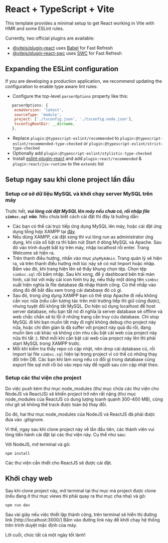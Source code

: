# React + TypeScript + Vite

This template provides a minimal setup to get React working in Vite with HMR and some ESLint rules.

Currently, two official plugins are available:

- [@vitejs/plugin-react](https://github.com/vitejs/vite-plugin-react/blob/main/packages/plugin-react/README.md) uses [Babel](https://babeljs.io/) for Fast Refresh
- [@vitejs/plugin-react-swc](https://github.com/vitejs/vite-plugin-react-swc) uses [SWC](https://swc.rs/) for Fast Refresh

## Expanding the ESLint configuration

If you are developing a production application, we recommend updating the configuration to enable type aware lint rules:

- Configure the top-level `parserOptions` property like this:

```js
   parserOptions: {
    ecmaVersion: 'latest',
    sourceType: 'module',
    project: ['./tsconfig.json', './tsconfig.node.json'],
    tsconfigRootDir: __dirname,
   },
```

- Replace `plugin:@typescript-eslint/recommended` to `plugin:@typescript-eslint/recommended-type-checked` or `plugin:@typescript-eslint/strict-type-checked`
- Optionally add `plugin:@typescript-eslint/stylistic-type-checked`
- Install [eslint-plugin-react](https://github.com/jsx-eslint/eslint-plugin-react) and add `plugin:react/recommended` & `plugin:react/jsx-runtime` to the `extends` list
## Setup ngay sau khi clone project lần đầu
### Setup cơ sở dữ liệu MySQL và khởi chạy server MySQL trên máy
Trước hết, ***vui lòng cài đặt MySQL lên máy nếu chưa có, rồi nhập file `simbsc.sql` vào***. Nếu chưa biết cách cài đặt thì đây là hướng dẫn:
- Các bạn có thể cài trực tiếp ứng dụng MySQL lên máy, hoặc cài đặt ứng dụng tổng hợp XAMPP tại [đây](https://www.apachefriends.org/download.html).
- Nếu dùng XAMPP, cài đặt xong thì vui lòng run as administrator ứng dụng, khi cửa sổ bật ra thì bấm nút Start ở dòng MySQL và Apache. Sau đó vào trình duyệt bất kỳ trên máy, nhập localhost rồi enter. Trang Welcome sẽ hiện ra.
- Trên thanh điều hướng, nhấn vào mục `phpMyAdmin`. Trang quản lý sẽ hiện ra, và trên thanh điều hướng mới lúc này sẽ có nút Import hoặc nhập. Bấm vào đó, khi trang hiện lên sẽ thấy khung chọn tệp. Chọn tệp `simbsc.sql` rồi bấm nhập. Sau khi xong, để ý dashboard bên trái màn hình, cái list với mấy cái icon hình trụ ấy, nếu thấy một dòng tên `simbsc` xuất hiện nghĩa là file database đã nhập thành công. Có thể nhấp vào dòng đó để bắt đầu xem trong cái database đó có gì.
- Sau đó, trong ứng dụng XAMPP bạn có thể stop Apache đi nếu không cần vọc nữa (nếu cần tương tác trên môi trường tiếp thì giữ cũng được), nhưng tuyệt đối không tắt MySQL. Do hiện sử dụng localhost để host server database, nếu bạn tắt nó đi nghĩa là server database sẽ offline và web chắc chắn sẽ bị lỗi ở những trang cần truy cứu database. Chỉ stop MySQL đi khi bạn muốn tắt máy đi nghỉ không debug cho project này nữa, hoặc chỉ đơn giản là đã suffer với project này quá đủ rồi, đang muốn làm cái khác và không còn nhu cầu bật cái web của project này nữa thì tắt :). Nhớ mỗi khi cần bật cái web của project này lên thì phải start MySQL trong XAMPP trước.
- Mỗi khi kiểm tra thấy repo có cập nhật, nên drop cái database cũ, rồi import lại file `simbsc.sql` hiện tại trong project vì có thể có những thay đổi trên DB. Các bạn khi làm xong nếu có đổi gì trong database cũng export file sql mới rồi bỏ vào repo này để người sau còn cập nhật theo.
### Setup các thư viện cho project
Do việc push kèm thư mục node_modules (thư mục chứa các thư viện cho NodeJS và ReactJS) sẽ khiến project trở nên rất nặng (thư mục node_modules của ReactJS có dung lượng loanh quanh 300-400 MB), cũng như git sẽ không thể track được toàn bộ thay đổi.

Do đó, hai thư mục node_modules của NodeJS và ReactJS đã phải được đưa vào .gitignore.

Vì thế, ngay sau khi clone project này về lần đầu tiên, các thành viên vui lòng tiến hành cài đặt lại các thư viện này. Cụ thể như sau:

Với NodeJS, mở terminal và gõ:
```
npm install
```
Các thư viện cần thiết cho ReactJS sẽ được cài đặt.
## Khởi chạy web
Sau khi clone project này, mở terminal tại thư mục mà project được clone (nếu đang ở thư mục views thì phải quay ra thư mục cha nha) và gõ:
```
npm run dev
```
Sau vài giây nếu việc thiết lập thành công, trên terminal sẽ hiển thị đường link [http://localhost:3000/]
Bấm vào đường link này để khởi chạy hệ thống trên trình duyệt mặc định của máy.

Lời cuối, chúc tất cả một ngày tốt lành!
